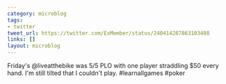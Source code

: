 ```yaml
---
category: microblog
tags:
- twitter
tweet_url: https://twitter.com/ExMember/status/240414287863103488
links: []
layout: microblog
---
```

Friday's @liveatthebike was 5/5 PLO with one player straddling $50 every hand. I'm still tilted that I couldn't play. #learnallgames #poker
